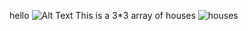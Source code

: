 hello
![Alt Text](https://gimg2.baidu.com/image_search/src=http%3A%2F%2Fpic36.nipic.com%2F20131125%2F8821914_130614127000_2.jpg)
This is a 3*3 array of houses
![houses]()
